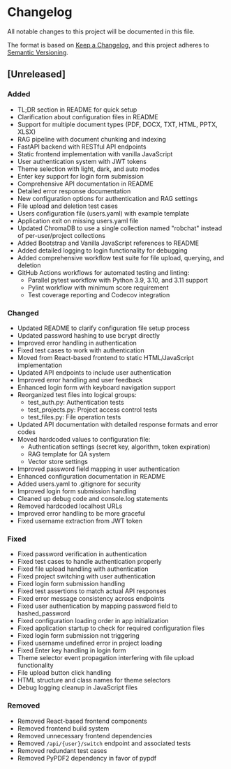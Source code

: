 # Changelog

All notable changes to this project will be documented in this file.

The format is based on [Keep a Changelog](https://keepachangelog.com/en/1.0.0/),
and this project adheres to [Semantic Versioning](https://semver.org/spec/v2.0.0.html).

## [Unreleased]

### Added
- TL;DR section in README for quick setup
- Clarification about configuration files in README
- Support for multiple document types (PDF, DOCX, TXT, HTML, PPTX, XLSX)
- RAG pipeline with document chunking and indexing
- FastAPI backend with RESTful API endpoints
- Static frontend implementation with vanilla JavaScript
- User authentication system with JWT tokens
- Theme selection with light, dark, and auto modes
- Enter key support for login form submission
- Comprehensive API documentation in README
- Detailed error response documentation
- New configuration options for authentication and RAG settings
- File upload and deletion test cases
- Users configuration file (users.yaml) with example template
- Application exit on missing users.yaml file
- Updated ChromaDB to use a single collection named "robchat" instead of per-user/project collections
- Added Bootstrap and Vanilla JavaScript references to README
- Added detailed logging to login functionality for debugging
- Added comprehensive workflow test suite for file upload, querying, and deletion
- GitHub Actions workflows for automated testing and linting:
  - Parallel pytest workflow with Python 3.9, 3.10, and 3.11 support
  - Pylint workflow with minimum score requirement
  - Test coverage reporting and Codecov integration

### Changed
- Updated README to clarify configuration file setup process
- Updated password hashing to use bcrypt directly
- Improved error handling in authentication
- Fixed test cases to work with authentication
- Moved from React-based frontend to static HTML/JavaScript implementation
- Updated API endpoints to include user authentication
- Improved error handling and user feedback
- Enhanced login form with keyboard navigation support
- Reorganized test files into logical groups:
  - test_auth.py: Authentication tests
  - test_projects.py: Project access control tests
  - test_files.py: File operation tests
- Updated API documentation with detailed response formats and error codes
- Moved hardcoded values to configuration file:
  - Authentication settings (secret key, algorithm, token expiration)
  - RAG template for QA system
  - Vector store settings
- Improved password field mapping in user authentication
- Enhanced configuration documentation in README
- Added users.yaml to .gitignore for security
- Improved login form submission handling
- Cleaned up debug code and console.log statements
- Removed hardcoded localhost URLs
- Improved error handling to be more graceful
- Fixed username extraction from JWT token

### Fixed
- Fixed password verification in authentication
- Fixed test cases to handle authentication properly
- Fixed file upload handling with authentication
- Fixed project switching with user authentication
- Fixed login form submission handling
- Fixed test assertions to match actual API responses
- Fixed error message consistency across endpoints
- Fixed user authentication by mapping password field to hashed_password
- Fixed configuration loading order in app initialization
- Fixed application startup to check for required configuration files
- Fixed login form submission not triggering
- Fixed username undefined error in project loading
- Fixed Enter key handling in login form
- Theme selector event propagation interfering with file upload functionality
- File upload button click handling
- HTML structure and class names for theme selectors
- Debug logging cleanup in JavaScript files

### Removed
- Removed React-based frontend components
- Removed frontend build system
- Removed unnecessary frontend dependencies
- Removed `/api/{user}/switch` endpoint and associated tests
- Removed redundant test cases
- Removed PyPDF2 dependency in favor of pypdf 